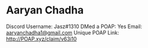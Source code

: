 # Aaryan Chadha

Discord Username: Jasz#1310
DMed a POAP: Yes
Email: aaryanchadha1@gmail.com
Unique POAP Link: http://POAP.xyz/claim/v63i10